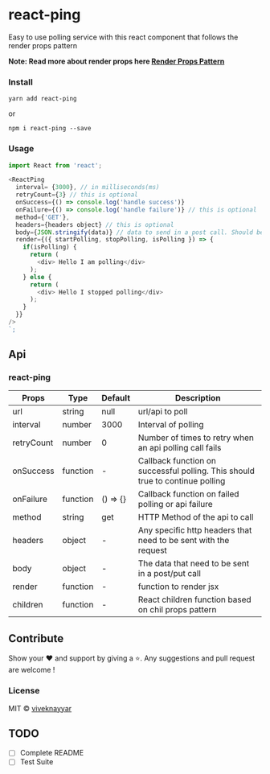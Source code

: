 # react-ping

Easy to use polling service with this react component that follows the render props pattern

**Note: Read more about render props here  [Render Props Pattern](https://reactjs.org/docs/render-props.html)**

### Install

```
yarn add react-ping
```

or

```
npm i react-ping --save
```

### Usage

```javascript
import React from 'react';

<ReactPing 
  interval= {3000}, // in milliseconds(ms)
  retryCount={3} // this is optional
  onSuccess={() => console.log('handle success')}
  onFailure={() => console.log('handle failure')} // this is optional
  method={'GET'},
  headers={headers object} // this is optional
  body={JSON.stringify(data)} // data to send in a post call. Should be stringified always
  render={({ startPolling, stopPolling, isPolling }) => {
    if(isPolling) {
      return (
        <div> Hello I am polling</div>
      );
    } else {
      return (
        <div> Hello I stopped polling</div>
      );
    }
  }}
/>
`;
```

## Api

### react-ping

| Props                   | Type                   | Default   | Description                                                                                         |
|-------------------------|------------------------|-----------|-----------------------------------------------------------------------------------------------------|
| url                     | string                 | null      | url/api to poll                                                                                     |
| interval                | number                 | 3000      | Interval of polling                                                                                 |
| retryCount              | number                 | 0         | Number of times to retry when an api polling call fails                                             |
| onSuccess               | function               | -         | Callback function on successful polling. This should true to continue polling                       |
| onFailure               | function               | () => {}  | Callback function on failed polling or api failure                                                  |
| method                  | string                 | get       | HTTP Method of the api to call                                                                      |
| headers                 | object                 | -         | Any specific http headers that need to be sent with the request                                     |
| body                    | object                 | -         | The data that need to be sent in a post/put call                                                    |
| render                  | function               | -         | function to render jsx                                                                              |
| children                | function               | -         | React children function based on chil props pattern                                                 |
## Contribute

Show your ❤️ and support by giving a ⭐. Any suggestions and pull request are welcome !

### License

MIT © [viveknayyar](https://github.com/vivek12345)

## TODO

- [ ] Complete README
- [ ] Test Suite
